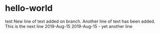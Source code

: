 # hello-world
test
New line of text added on branch.
Another line of text has been added.
This is the next line
2019-Aug-15
2019-Aug-15 - yet another line